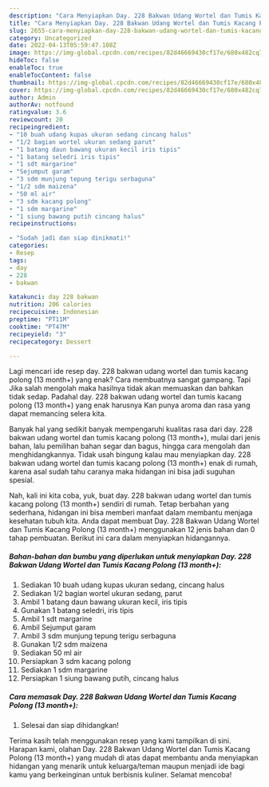 ```yaml
---
description: "Cara Menyiapkan Day. 228 Bakwan Udang Wortel dan Tumis Kacang Polong (13 month+) yang Enak, Buat Buka Puasa Lezat"
title: "Cara Menyiapkan Day. 228 Bakwan Udang Wortel dan Tumis Kacang Polong (13 month+) yang Enak, Buat Buka Puasa Lezat"
slug: 2655-cara-menyiapkan-day-228-bakwan-udang-wortel-dan-tumis-kacang-polong-13-month-yang-enak-buat-buka-puasa-lezat
category: Uncategorized
date: 2022-04-13T05:59:47.108Z
image: https://img-global.cpcdn.com/recipes/82d46669430cf17e/680x482cq70/day-228-bakwan-udang-wortel-dan-tumis-kacang-polong-13-month-foto-resep-utama.jpg
hideToc: false
enableToc: true
enableTocContent: false
thumbnail: https://img-global.cpcdn.com/recipes/82d46669430cf17e/680x482cq70/day-228-bakwan-udang-wortel-dan-tumis-kacang-polong-13-month-foto-resep-utama.jpg
cover: https://img-global.cpcdn.com/recipes/82d46669430cf17e/680x482cq70/day-228-bakwan-udang-wortel-dan-tumis-kacang-polong-13-month-foto-resep-utama.jpg
author: Admin
authorAv: notfound
ratingvalue: 3.6
reviewcount: 20
recipeingredient:
- "10 buah udang kupas ukuran sedang cincang halus"
- "1/2 bagian wortel ukuran sedang parut"
- "1 batang daun bawang ukuran kecil iris tipis"
- "1 batang seledri iris tipis"
- "1 sdt margarine"
- "Sejumput garam"
- "3 sdm munjung tepung terigu serbaguna"
- "1/2 sdm maizena"
- "50 ml air"
- "3 sdm kacang polong"
- "1 sdm margarine"
- "1 siung bawang putih cincang halus"
recipeinstructions:

- "Sudah jadi dan siap dinikmati!"
categories:
- Resep
tags:
- day
- 228
- bakwan

katakunci: day 228 bakwan 
nutrition: 206 calories
recipecuisine: Indonesian
preptime: "PT11M"
cooktime: "PT47M"
recipeyield: "3"
recipecategory: Dessert

---
```



Lagi mencari ide resep day. 228 bakwan udang wortel dan tumis kacang polong (13 month+) yang enak? Cara membuatnya sangat gampang. Tapi Jika salah mengolah maka hasilnya tidak akan memuaskan dan bahkan tidak sedap. Padahal day. 228 bakwan udang wortel dan tumis kacang polong (13 month+) yang enak harusnya Kan punya aroma dan rasa yang dapat memancing selera kita.


Banyak hal yang sedikit banyak mempengaruhi kualitas rasa dari day. 228 bakwan udang wortel dan tumis kacang polong (13 month+), mulai dari jenis bahan, lalu pemilihan bahan segar dan bagus, hingga cara mengolah dan menghidangkannya. Tidak usah bingung kalau mau menyiapkan day. 228 bakwan udang wortel dan tumis kacang polong (13 month+) enak di rumah, karena asal sudah tahu caranya maka hidangan ini bisa jadi suguhan spesial.




Nah, kali ini kita coba, yuk, buat day. 228 bakwan udang wortel dan tumis kacang polong (13 month+) sendiri di rumah. Tetap berbahan yang sederhana, hidangan ini bisa memberi manfaat dalam membantu menjaga kesehatan tubuh kita. Anda dapat membuat Day. 228 Bakwan Udang Wortel dan Tumis Kacang Polong (13 month+) menggunakan 12 jenis bahan dan 0 tahap pembuatan. Berikut ini cara dalam menyiapkan hidangannya.

<!--inarticleads1-->

##### Bahan-bahan dan bumbu yang diperlukan untuk menyiapkan Day. 228 Bakwan Udang Wortel dan Tumis Kacang Polong (13 month+):

1. Sediakan 10 buah udang kupas ukuran sedang, cincang halus
1. Sediakan 1/2 bagian wortel ukuran sedang, parut
1. Ambil 1 batang daun bawang ukuran kecil, iris tipis
1. Gunakan 1 batang seledri, iris tipis
1. Ambil 1 sdt margarine
1. Ambil Sejumput garam
1. Ambil 3 sdm munjung tepung terigu serbaguna
1. Gunakan 1/2 sdm maizena
1. Sediakan 50 ml air
1. Persiapkan 3 sdm kacang polong
1. Sediakan 1 sdm margarine
1. Persiapkan 1 siung bawang putih, cincang halus




<!--inarticleads2-->

##### Cara memasak Day. 228 Bakwan Udang Wortel dan Tumis Kacang Polong (13 month+):


1. Selesai dan siap dihidangkan!



Terima kasih telah menggunakan resep yang kami tampilkan di sini. Harapan kami, olahan Day. 228 Bakwan Udang Wortel dan Tumis Kacang Polong (13 month+) yang mudah di atas dapat membantu anda menyiapkan hidangan yang menarik untuk keluarga/teman maupun menjadi ide bagi kamu yang berkeinginan untuk berbisnis kuliner. Selamat mencoba!
